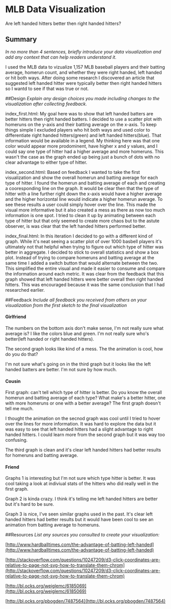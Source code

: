 # MLB Data Visualization
Are left handed hitters better then right handed hitters?

## Summary 
*In no more than 4 sentences, briefly introduce your data visualization and add any context that can help readers understand it.*

I used the MLB data to vizualize 1,157 MLB baseball players and their batting average, homerun count, and whether they were right handed, left handed or hit both ways. After doing some research I discovered an article that suggested left handed hitter were typically better then right handed hitters so I wantd to see if that was true or not. 


##Design 
*Explain any design choices you made including changes to the visualization after collecting feedback.*

index_first.html: My goal here was to show that left handed batters are better hitters then right handed batters. I decided to use a scatter plot with homeruns on the y-axis and their batting average on the x-axis. To keep things simple I excluded players who hit both ways and used color to differentiate right handed hitters(green) and left handed hitters(blue). That information would be available in a legend. My thinking here was that one color would appear more prodominent, have higher x and y values, and I could say one type of hitter had a higher average and more homeruns. This wasn't the case as the graph ended up being just a bunch of dots with no clear advantage to either type of hitter. 

index_second.html: Based on feedback I wanted to take the first visualization and show the overall homerun and batting average for each type of hitter. I found the homerun and batting average of each and creating a cooresponding line on the graph. It would be clear then that the type of hitter with a line further right down the x-axis would have a higher average and the higher horizontal line would indicate a higher homerun average. To see these results a user could simply hover over the line. This made the visual more informative but it also created a mess as there as now too much information is one spot. I tried to clean it up by animating between each type of hitter but that only seemed to create more chaos but to the astute observer, is was clear that the left handed hitters performed better. 

index_final.html: In this iteration I decided to go with a different kind of graph. While it's neat seeing a scatter plot of over 1000 basbell players it's ultimately not that helpful when trying to figure out which type of hitter was better in aggregate. I decided to stick to overall statistics and show a box plot. Instead of trying to compare homeruns and batting average at the same time I added a switch button that would alternate between the two. This simplified the entire visual and made it easier to consume and compare the information around each metric. It was clear from the feedback that this graph showed that left handed hitters were better overall then right handed hitters. This was encouraged because it was the same conclusion that I had researched earlier. 



##Feedback
*Include all feedback you received from others on your visualization from the first sketch to the final visualization*
#### Girlfriend
The numbers on the bottom axis don't make sense, I'm not really sure what average is?  I like the colors blue and green. I'm not really sure who's better(left handed or right handed hitters). 


The second graph looks like kind of a mess. The the animation is cool, how do you do that? 


I'm not sure what's going on in the third graph but it looks like the left handed batters are better. I'm not sure by how much. 

#### Cousin
First graph: can't tell which type of hitter is better. Do you know the overall homerun and batting average of each type? What make's a better hitter, one with more homeruns or one with a better average? The first graph doesn't tell me much. 


I thought the animation on the secnod graph was cool until I tried to hover over the lines for more information. It was hard to explore the data but it was easy to see that left handed hitters had a slight advantage to right handed hitters. I could learn more from the second graph but it was way too confusing.


The third graph is clean and it's clear left handed hitters had better results for homeruns and batting average. 

#### Friend
Graphs 1 is interesting but I'm not sure which type hitter is better. It was cool taking a look at indiviual stats of the hitters who did really well in the first graph. 


Graph 2 is kinda crazy. I think it's telling me left handed hitters are better but it's hard to be sure. 


Graph 3 is nice, I've seen similar graphs used in the past. It's clear left handed hitters had better results but it would have been cool to see an animation from batting average to homeruns. 


##Resources
*List any sources you consulted to create your visualization:*

[http://www.hardballtimes.com/the-advantage-of-batting-left-handed](http://www.hardballtimes.com/the-advantage-of-batting-left-handed)

[http://stackoverflow.com/questions/10247209/d3-click-coordinates-are-relative-to-page-not-svg-how-to-translate-them-chrom](http://stackoverflow.com/questions/10247209/d3-click-coordinates-are-relative-to-page-not-svg-how-to-translate-them-chrom)

[http://bl.ocks.org/weiglemc/6185069](http://bl.ocks.org/weiglemc/6185069)

[http://bl.ocks.org/pbogden/7487564](http://bl.ocks.org/pbogden/7487564)
